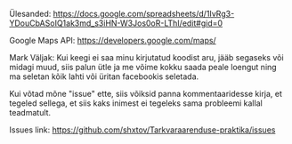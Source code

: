 Ülesanded: https://docs.google.com/spreadsheets/d/1IvRg3-YDouCbASoIQ1ak3md_s3iHN-W3Jos0oR-LThI/edit#gid=0

Google Maps API: https://developers.google.com/maps/

Mark Väljak: Kui keegi ei saa minu kirjutatud koodist aru, jääb segaseks või midagi muud, siis palun ütle ja me võime kokku saada peale loengut ning ma seletan kõik lahti või üritan facebookis seletada.

Kui võtad mõne "issue" ette, siis võiksid panna kommentaaridesse kirja, et tegeled sellega, et siis kaks inimest ei tegeleks sama probleemi kallal teadmatult.

Issues link: https://github.com/shxtov/Tarkvaraarenduse-praktika/issues
